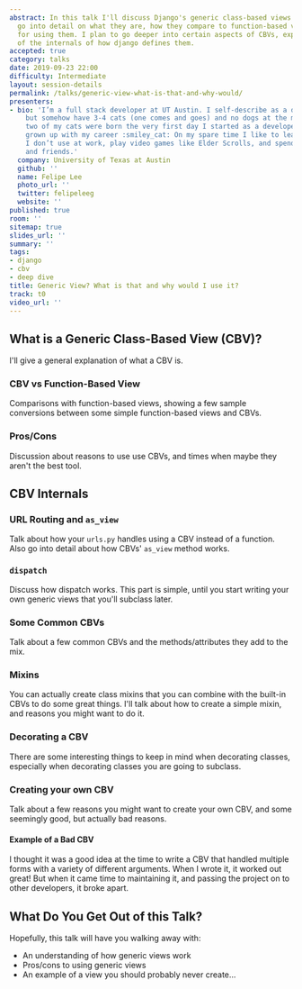 ```yaml
---
abstract: In this talk I'll discuss Django's generic class-based views (CBVs). I'll
  go into detail on what they are, how they compare to function-based views, and pros/cons
  for using them. I plan to go deeper into certain aspects of CBVs, explaining some
  of the internals of how django defines them.
accepted: true
category: talks
date: 2019-09-23 22:00
difficulty: Intermediate
layout: session-details
permalink: /talks/generic-view-what-is-that-and-why-would/
presenters:
- bio: 'I’m a full stack developer at UT Austin. I self-describe as a dog person,
    but somehow have 3-4 cats (one comes and goes) and no dogs at the moment. Interestingly,
    two of my cats were born the very first day I started as a developer so they’ve
    grown up with my career :smiley_cat: On my spare time I like to learn about tech
    I don’t use at work, play video games like Elder Scrolls, and spend with my partner
    and friends.'
  company: University of Texas at Austin
  github: ''
  name: Felipe Lee
  photo_url: ''
  twitter: felipeleeg
  website: ''
published: true
room: ''
sitemap: true
slides_url: ''
summary: ''
tags:
- django
- cbv
- deep dive
title: Generic View? What is that and why would I use it?
track: t0
video_url: ''
---
```


## What is a Generic Class-Based View (CBV)?
I'll give a general explanation of what a CBV is.

### CBV vs Function-Based View
Comparisons with function-based views, showing a few sample conversions between some simple function-based views and CBVs.

### Pros/Cons
Discussion about reasons to use use CBVs, and times when maybe they aren't the best tool.

## CBV Internals

### URL Routing and `as_view`
Talk about how your `urls.py` handles using a CBV instead of a function. Also go into detail about how CBVs' `as_view` method works.

### `dispatch`
Discuss how dispatch works. This part is simple, until you start writing your own generic views that you'll subclass later.

### Some Common CBVs
Talk about a few common CBVs and the methods/attributes they add to the mix.

### Mixins
You can actually create class mixins that you can combine with the built-in CBVs to do some great things. I'll talk about how to create a simple mixin, and reasons you might want to do it.

### Decorating a CBV
There are some interesting things to keep in mind when decorating classes, especially when decorating classes you are going to subclass.

### Creating your own CBV
Talk about a few reasons you might want to create your own CBV, and some seemingly good, but actually bad reasons.

#### Example of a Bad CBV
I thought it was a good idea at the time to write a CBV that handled multiple forms with a variety of different arguments. When I wrote it, it worked out great! But when it came time to maintaining it, and passing the project on to other developers, it broke apart.

## What Do You Get Out of this Talk?
Hopefully, this talk will have you walking away with:

* An understanding of how generic views work
* Pros/cons to using generic views
* An example of a view you should probably never create...